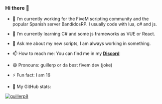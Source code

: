 ### Hi there 👋

- 🔭 I’m currently working for the FiveM scripting community and the popular Spanish server BandidosRP. I usually code with lua, c# and js.
- 🌱 I’m currently learning C# and some js frameworks as VUE or React.
- 💬 Ask me about my new scripts, I am always working in something.
- 📫 How to reach me: You can find me in my [**Discord**](https://discord.gg/eBpmkW6e5j)
- 😄 Pronouns: guillerp or da best fivem dev (joke)
- ⚡ Fun fact: I am 16 

- 🤔 My GitHub stats: 


[![guillerp8](https://github-readme-stats.vercel.app/api?username=guillerp8)](https://github.com/anuraghazra/github-readme-stats)
